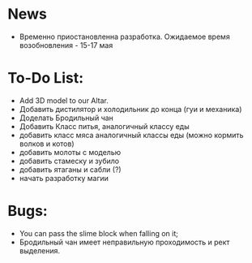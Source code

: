 News
=======
 - Временно приостановленна разработка. Ожидаемое время возобновления - 15-17 мая

To-Do List:
========
 - Add 3D model to our Altar.
 - Добавить дистилятор и холодильник до конца (гуи и механика)
 - Доделать Бродильный чан
 - Добавить Класс питья, аналогичный классу еды
 - добавить класс мяса аналогичный классы еды (можно кормить волков и котов)
 - добавить молоты с моделью
 - добавить стамеску и зубило
 - добавить ятаганы и сабли (?)
 - начать разработку магии

Bugs:
========
 - You can pass the slime block when falling on it;
 - Бродильный чан имеет неправильную проходимость и рект выделения.
